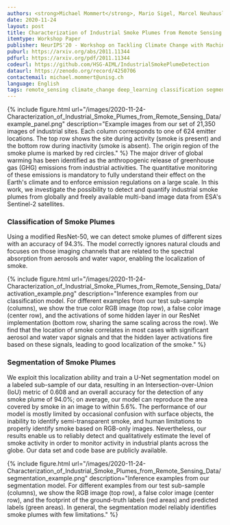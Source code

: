 ```yaml
---
authors: <strong>Michael Mommert</strong>, Mario Sigel, Marcel Neuhausler, Linus Scheibenreif, Damian Borth
date: 2020-11-24
layout: post
title: Characterization of Industrial Smoke Plumes from Remote Sensing Data
itemtype: Workshop Paper
publisher: NeurIPS'20 - Workshop on Tackling Climate Change with Machine Learning
puburl: https://arxiv.org/abs/2011.11344
pdfurl: https://arxiv.org/pdf/2011.11344
codeurl: https://github.com/HSG-AIML/IndustrialSmokePlumeDetection
dataurl: https://zenodo.org/record/4250706
contactemail: michael.mommert@unisg.ch	
language: English
tags: remote_sensing climate_change deep_learning classification segmentation
---
```


{% include figure.html
url="/images/2020-11-24-Characterization_of_Industrial_Smoke_Plumes_from_Remote_Sensing_Data/example_panel.png"
description="Example images from our set of 21,350 images of industrial sites. Each column corresponds to one of 624 emitter locations. The top row shows the site during activity (smoke is present) and the bottom row during inactivity (smoke is absent). The origin region of the smoke plume is marked by red circles." %}
The major driver of global warming has been identified as the anthropogenic release of greenhouse gas (GHG) emissions from industrial activities. The quantitative monitoring of these emissions is mandatory to fully understand their effect on the Earth's climate and to enforce emission regulations on a large scale. In this work, we investigate the possibility to detect and quantify industrial smoke plumes from globally and freely available multi-band image data from ESA's Sentinel-2 satellites.

### Classification of Smoke Plumes 

Using a modified ResNet-50, we can detect smoke plumes of different sizes with an accuracy of 94.3%. The model correctly ignores natural clouds and focuses on those imaging channels that are related to the spectral absorption from aerosols and water vapor, enabling the localization of smoke.

{% include figure.html
url="/images/2020-11-24-Characterization_of_Industrial_Smoke_Plumes_from_Remote_Sensing_Data/activation_example.png"
description="Inference examples from our classification model. For different examples from our test sub-sample (columns), we show the true color RGB image (top row), a false color image (center row), and the activations of some hidden layer in our ResNet implementation (bottom row, sharing the same scaling across the row). We find that the location of smoke correlates in most cases with significant aerosol and water vapor signals and that the hidden layer activations fire based on these signals, leading to good localization of the smoke." %}

### Segmentation of Smoke Plumes

We exploit this localization ability and train a U-Net segmentation model on a labeled sub-sample of our data, resulting in an Intersection-over-Union (IoU) metric of 0.608 and an overall accuracy for the detection of any smoke plume of 94.0%; on average, our model can reproduce the area covered by smoke in an image to within 5.6%. The performance of our model is mostly limited by occasional confusion with surface objects, the inability to identify semi-transparent smoke, and human limitations to properly identify smoke based on RGB-only images. Nevertheless, our results enable us to reliably detect and qualitatively estimate the level of smoke activity in order to monitor activity in industrial plants across the globe. Our data set and code base are publicly available.

{% include figure.html
url="/images/2020-11-24-Characterization_of_Industrial_Smoke_Plumes_from_Remote_Sensing_Data/segmentation_example.png"
description="Inference examples from our segmentation model. For different examples from our test sub-sample (columns), we show the RGB image (top row), a false color image (center row), and the footprint of the ground-truth labels (red areas) and predicted labels (green areas). In general, the segmentation model reliably identifies smoke plumes with few limitations." %}
